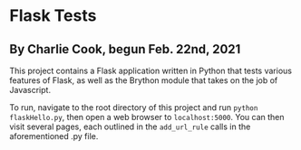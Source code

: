 # Flask Tests
## By Charlie Cook, begun Feb. 22nd, 2021

This project contains a Flask application written in Python that tests various
features of Flask, as well as the Brython module that takes on the job of
Javascript.

To run, navigate to the root directory of this project and run `python
flaskHello.py`, then open a web browser to `localhost:5000`. You can then visit
several pages, each outlined in the `add_url_rule` calls in the aforementioned
.py file.
